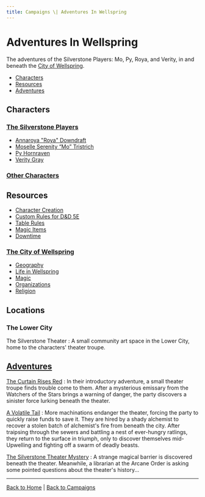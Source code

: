 ```yaml
---
title: Campaigns \| Adventures In Wellspring
---
```


# Adventures In Wellspring

The adventures of the Silverstone Players: Mo, Py, Roya, and Verity, in and beneath the [City of Wellspring]({{site.baseurl}}/settings/wellspring).

- [Characters](#characters)
- [Resources](#resources)
- [Adventures](#adventures)

## Characters

### [The Silverstone Players](./characters)

- [Annaroya "Roya" Downdraft](./characters#annaroya-roya-downdraft)
- [Moselle Serenity “Mo” Tristrich](./characters#moselle-serenity-mo-tristrich)
- [Py Hornraven](./characters#py-hornraven)
- [Verity Gray](./characters#verity-gray)

### [Other Characters](./characters#other-characters)

## Resources

- [Character Creation](./character-creation)
- [Custom Rules for D&D 5E]({{site.baseurl}}/systems/5e)
- [Table Rules](./table-rules)
- [Magic Items](./magic-items)
- [Downtime]({{site.baseurl}}/systems/5e/downtime)
<!-- - [Organizations, Contacts, And Reputation] -->

### [The City of Wellspring]({{site.baseurl}}/settings/wellspring)

- [Geography]({{site.baseurl}}/settings/wellspring/geography)
- [Life in Wellspring]({{site.baseurl}}/settings/wellspring/life)
- [Magic]({{site.baseurl}}/settings/wellspring/magic)
- [Organizations]({{site.baseurl}}/settings/wellspring/organizations)
- [Religion]({{site.baseurl}}/settings/wellspring/religion)

## Locations

### The Lower City

The Silverstone Theater
: A small community art space in the Lower City, home to the characters' theater troupe.

## [Adventures]({{site.baseurl}}/campaigns/wellspring/adventures/)

[The Curtain Rises Red]({{site.baseurl}}/campaigns/wellspring/adventures/the-curtain-rises-red)
: In their introductory adventure, a small theater troupe finds trouble come to them. After a mysterious emissary from the Watchers of the Stars brings a warning of danger, the party discovers a sinister force lurking beneath the theater.

[A Volatile Tail]({{site.baseurl}}/campaigns/wellspring/adventures/a-volatile-tail)
: More machinations endanger the theater, forcing the party to quickly raise funds to save it. They are hired by a shady alchemist to recover a stolen batch of alchemist's fire from beneath the city. After traipsing through the sewers and battling a nest of ever-hungry ratlings, they return to the surface in triumph, only to discover themselves mid-Upwelling and fighting off a swarm of deadly beasts.

[The Silverstone Theater Mystery]({{site.baseurl}}/campaigns/wellspring/adventures/the-silverstone-theater-mystery)
: A strange magical barrier is discovered beneath the theater. Meanwhile, a librarian at the Arcane Order is asking some pointed questions about the theater's history...

---

[Back to Home]({{site.baseurl}}/)
|
[Back to Campaigns]({{site.baseurl}}/campaigns)
